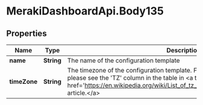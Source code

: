 # MerakiDashboardApi.Body135

## Properties
Name | Type | Description | Notes
------------ | ------------- | ------------- | -------------
**name** | **String** | The name of the configuration template | [optional] 
**timeZone** | **String** | The timezone of the configuration template. For a list of allowed timezones, please see the &#x27;TZ&#x27; column in the table in &lt;a target&#x3D;&#x27;_blank&#x27; href&#x3D;&#x27;https://en.wikipedia.org/wiki/List_of_tz_database_time_zones&#x27;&gt;this article.&lt;/a&gt; | [optional] 
